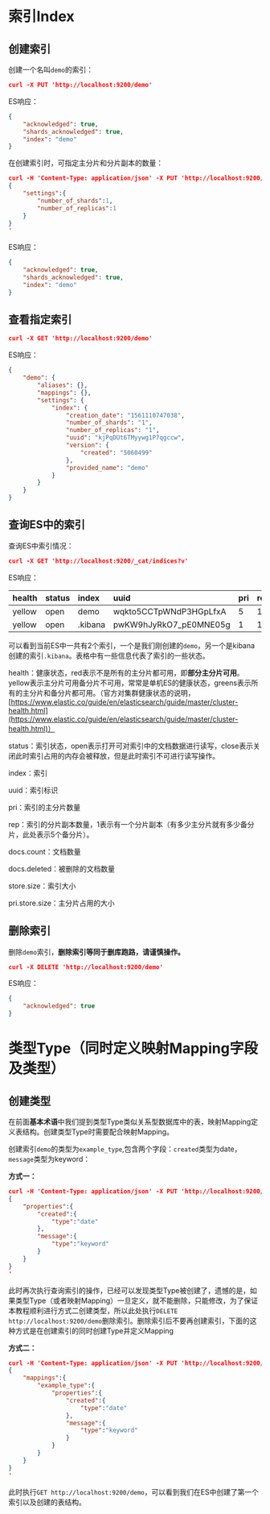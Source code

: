 # 索引Index

## 创建索引

创建一个名叫`demo`的索引：

```json
curl -X PUT 'http://localhost:9200/demo'
```

ES响应：

```json
{
    "acknowledged": true,
    "shards_acknowledged": true,
    "index": "demo"
}
```

在创建索引时，可指定主分片和分片副本的数量：

```json
curl -H 'Content-Type: application/json' -X PUT 'http://localhost:9200/demo' -d '
{
    "settings":{
        "number_of_shards":1,
        "number_of_replicas":1
    }
}
'
```

ES响应：

```json
{
    "acknowledged": true,
    "shards_acknowledged": true,
    "index": "demo"
}
```

## 查看指定索引

```json
curl -X GET 'http://localhost:9200/demo'
```

ES响应：

```json
{
    "demo": {
        "aliases": {},
        "mappings": {},
        "settings": {
            "index": {
                "creation_date": "1561110747038",
                "number_of_shards": "1",
                "number_of_replicas": "1",
                "uuid": "kjPqDUt6TMyywg1P7qgccw",
                "version": {
                    "created": "5060499"
                }, 
                "provided_name": "demo"
            }
        }
    }
}
```

## 查询ES中的索引

查询ES中索引情况：

```json
curl -X GET 'http://localhost:9200/_cat/indices?v'
```

ES响应：

| health | status | index | uuid | pri | rep | docs.count | docs.deleted | store.size | pri.store.size |
| :--- | :--- | :--- | :--- | :--- | :--- | :--- | :--- | :--- | :--- |
| yellow | open | demo | wqkto5CCTpWNdP3HGpLfxA | 5 | 1 | 0 | 0 | 810b | 810b |
| yellow | open | .kibana | pwKW9hJyRkO7\_pE0MNE05g | 1 | 1 | 1 | 0 | 3.2kb | 3.2kb |

可以看到当前ES中一共有2个索引，一个是我们刚创建的`demo`，另一个是kibana创建的索引`.kibana`。表格中有一些信息代表了索引的一些状态。

health：健康状态，red表示不是所有的主分片都可用，即**部分主分片可用**。yellow表示主分片可用备分片不可用，常常是单机ES的健康状态，greens表示所有的主分片和备分片都可用。（官方对集群健康状态的说明，[https://www.elastic.co/guide/en/elasticsearch/guide/master/cluster-health.html](https://www.elastic.co/guide/en/elasticsearch/guide/master/cluster-health.html)）

status：索引状态，open表示打开可对索引中的文档数据进行读写，close表示关闭此时索引占用的内存会被释放，但是此时索引不可进行读写操作。

index：索引

uuid：索引标识

pri：索引的主分片数量

rep：索引的分片副本数量，1表示有一个分片副本（有多少主分片就有多少备分片，此处表示5个备分片）。

docs.count：文档数量

docs.deleted：被删除的文档数量

store.size：索引大小

pri.store.size：主分片占用的大小

## 删除索引

删除`demo`索引，**删除索引等同于删库跑路，请谨慎操作。**

```json
curl -X DELETE 'http://localhost:9200/demo'
```

ES响应：

```json
{
    "acknowledged": true
}
```

# 类型Type（同时定义映射Mapping字段及类型）

## 创建类型

在前面**基本术语**中我们提到类型Type类似关系型数据库中的表，映射Mapping定义表结构。创建类型Type时需要配合映射Mapping。

创建索引`demo`的类型为`example_type`,包含两个字段：`created`类型为date，`message`类型为keyword：

**方式一：**

```json
curl -H 'Content-Type: application/json' -X PUT 'http://localhost:9200/demo/_mapping/example_type' -d '
{
    "properties":{
        "created":{
            "type":"date"
        },
        "message":{
            "type":"keyword"
        }
    }
}
'
```

此时再次执行查询索引的操作，已经可以发现类型Type被创建了，遗憾的是，如果类型Type（或者映射Mapping）一旦定义，就不能删除，只能修改，为了保证本教程顺利进行方式二创建类型，所以此处执行```DELETE http://localhost:9200/demo```删除索引。删除索引后不要再创建索引，下面的这种方式是在创建索引的同时创建Type并定义Mapping

**方式二：**

```json
curl -H 'Content-Type: application/json' -X PUT 'http://localhost:9200/demo' -d '
{
    "mappings":{
        "example_type":{
            "properties":{
                "created":{
                    "type":"date"
                },
                "message":{
                    "type":"keyword"
                }
            }
        }
    }
}
'
```

此时执行```GET http://localhost:9200/demo```，可以看到我们在ES中创建了第一个索引以及创建的表结构。
